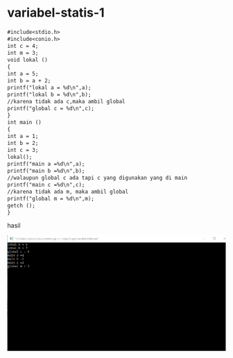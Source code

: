 # variabel-statis-1

    #include<stdio.h>
    #include<conio.h>
    int c = 4;
    int m = 3;
    void lokal ()
    {
    int a = 5;
    int b = a + 2;
    printf("lokal a = %d\n",a);
    printf("lokal b = %d\n",b);
    //karena tidak ada c,maka ambil global
    printf("global c = %d\n",c);
    }
    int main ()
    {
    int a = 1;
    int b = 2;
    int c = 3;
    lokal();
    printf("main a =%d\n",a);
    printf("main b =%d\n",b);
    //walaupun global c ada tapi c yang digunakan yang di main
    printf("main c =%d\n",c);
    //karena tidak ada m, maka ambil global
    printf("global m = %d\n",m);
    getch ();
    }
    
    
    
    
    
hasil

![img](https://github.com/hamdanyuapi/variabel-statis-1/blob/master/variabel%20statis%201.png?raw=true)
